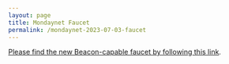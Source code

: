 ```yaml
---
layout: page
title: Mondaynet Faucet
permalink: /mondaynet-2023-07-03-faucet
---
```


[Please find the new Beacon-capable faucet by following this link](https://faucet.mondaynet-2023-07-03.teztnets.xyz).

